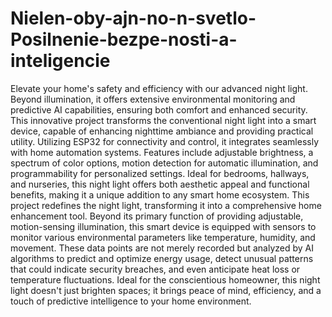 # Nielen-oby-ajn-no-n-svetlo-Posilnenie-bezpe-nosti-a-inteligencie
Elevate your home's safety and efficiency with our advanced night light. Beyond illumination, it offers extensive environmental monitoring and predictive AI capabilities, ensuring both comfort and enhanced security.
This innovative project transforms the conventional night light into a smart device, capable of enhancing nighttime ambiance and providing practical utility. Utilizing ESP32 for connectivity and control, it integrates seamlessly with home automation systems. Features include adjustable brightness, a spectrum of color options, motion detection for automatic illumination, and programmability for personalized settings. Ideal for bedrooms, hallways, and nurseries, this night light offers both aesthetic appeal and functional benefits, making it a unique addition to any smart home ecosystem.
This project redefines the night light, transforming it into a comprehensive home enhancement tool. Beyond its primary function of providing adjustable, motion-sensing illumination, this smart device is equipped with sensors to monitor various environmental parameters like temperature, humidity, and movement. These data points are not merely recorded but analyzed by AI algorithms to predict and optimize energy usage, detect unusual patterns that could indicate security breaches, and even anticipate heat loss or temperature fluctuations. Ideal for the conscientious homeowner, this night light doesn't just brighten spaces; it brings peace of mind, efficiency, and a touch of predictive intelligence to your home environment.
